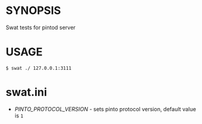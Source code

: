 # SYNOPSIS

Swat tests for pintod server 

# USAGE

    $ swat ./ 127.0.0.1:3111


# swat.ini

- *PINTO_PROTOCOL_VERSION* - sets pinto protocol version, default value is `1`

